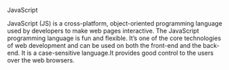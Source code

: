 JavaScript

JavaScript (JS) is a cross-platform, object-oriented programming language used by developers to make web pages interactive.
The JavaScript programming language is fun and flexible. It’s one of the core technologies of web development and can be used on both the front-end and the back-end.
It is a case-sensitive language.It provides good control to the users over the web browsers.
